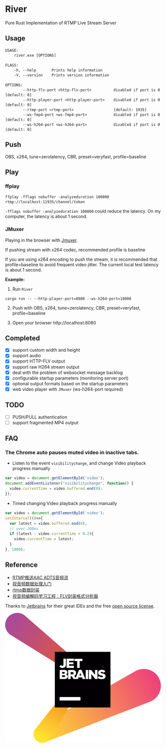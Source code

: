 # River
Pure Rust Implementation of RTMP Live Stream Server

## Usage
```
USAGE:
    river.exe [OPTIONS]

FLAGS:
    -h, --help       Prints help information
    -V, --version    Prints version information

OPTIONS:
        --http-flv-port <http-flv-port>          disabled if port is 0 [default: 0]
        --http-player-port <http-player-port>    disabled if port is 0 [default: 0]
        --rtmp-port <rtmp-port>                  [default: 1935]
        --ws-fmp4-port <ws-fmp4-port>            disabled if port is 0 [default: 0]
        --ws-h264-port <ws-h264-port>            disabled if port is 0 [default: 0]
```
## Push

OBS, x264, tune=zerolatency, CBR, preset=veryfast, profile=baseline

## Play

### ffplay
```shell
ffplay -fflags nobuffer -analyzeduration 100000 rtmp://localhost:11935/channel/token
```
 `-fflags nobuffer -analyzeduration 100000` could reduce the latency. On my computer, the latency is about 1 second.

### JMuxer
Playing in the browser with [Jmuxer](https://github.com/samirkumardas/jmuxer).

If pushing stream with x264 codec, recommended profile is baseline 

If you are using x264 encoding to push the stream, it is recommended that profile=baseline to avoid frequent video jitter. The current local test latency is about 1 second.

**Example:**

1. Run `River`
```shell
cargo run -- --http-player-port=8080 --ws-h264-port=18000
```

2. Push with OBS, x264, tune=zerolatency, CBR, preset=veryfast, profile=baseline
   
3. Open your browser http://localhost:8080

## Completed
- [x] support custom width and height
- [x] support audio
- [x] support HTTP-FLV output
- [x] support raw H264 stream output
- [x] deal with the problem of websocket message backlog
- [x] configurable startup parameters (monitoring server port)
- [x] optional output formats based on the startup parameters
- [x] web video player with `JMuxer` (ws-h264-port required)

## TODO
- [ ] PUSH/PULL authentication
- [ ] support fragmented MP4 output

## FAQ

### The Chrome auto pauses muted video in inactive tabs.

- Listen to the event `visibilitychange`, and change Video playback progress manually

```js
var video = document.getElementById('video');
document.addEventListener("visibilitychange", function() {
  video.currentTime = video.buffered.end(0);
});
```
- Timed changing Video playback progress manually
```js
var video = document.getElementById('video');
setInterval(()=>{
  var latest = video.buffered.end(0);
  // over 200ms
  if (latest - video.currentTime > 0.2){
    video.currentTime = latest;
  }
}, 1000);
```

## Reference
- [RTMP推送AAC ADTS音频流](https://www.jianshu.com/p/1a6f195863c7)
- [视音频数据处理入门](https://blog.csdn.net/leixiaohua1020/article/details/50534369)
- [rtmp数据封装](https://blog.csdn.net/Jacob_job/article/details/81880445)
- [视音频编解码学习工程：FLV封装格式分析器](https://blog.csdn.net/leixiaohua1020/article/details/17934487)

Thanks to [Jetbrains](https://www.jetbrains.com/?from=River) for their great IDEs and the free [open source license](https://jb.gg/OpenSource).

![](doc/jetbrains.webp)
